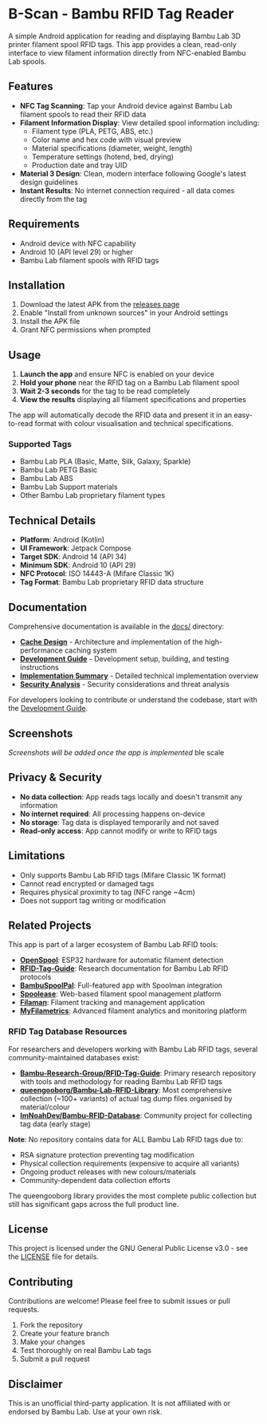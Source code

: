 # B-Scan - Bambu RFID Tag Reader

A simple Android application for reading and displaying Bambu Lab 3D printer filament spool RFID tags. This app provides a clean, read-only interface to view filament information directly from NFC-enabled Bambu Lab spools.

## Features

- **NFC Tag Scanning**: Tap your Android device against Bambu Lab filament spools to read their RFID data
- **Filament Information Display**: View detailed spool information including:
  - Filament type (PLA, PETG, ABS, etc.)
  - Color name and hex code with visual preview
  - Material specifications (diameter, weight, length)  
  - Temperature settings (hotend, bed, drying)
  - Production date and tray UID
- **Material 3 Design**: Clean, modern interface following Google's latest design guidelines
- **Instant Results**: No internet connection required - all data comes directly from the tag

## Requirements

- Android device with NFC capability
- Android 10 (API level 29) or higher
- Bambu Lab filament spools with RFID tags

## Installation

1. Download the latest APK from the [releases page](../../releases)
2. Enable "Install from unknown sources" in your Android settings
3. Install the APK file
4. Grant NFC permissions when prompted

## Usage

1. **Launch the app** and ensure NFC is enabled on your device
2. **Hold your phone** near the RFID tag on a Bambu Lab filament spool
3. **Wait 2-3 seconds** for the tag to be read completely
4. **View the results** displaying all filament specifications and properties

The app will automatically decode the RFID data and present it in an easy-to-read format with colour visualisation and technical specifications.

### Supported Tags

- Bambu Lab PLA (Basic, Matte, Silk, Galaxy, Sparkle)
- Bambu Lab PETG Basic
- Bambu Lab ABS
- Bambu Lab Support materials
- Other Bambu Lab proprietary filament types

## Technical Details

- **Platform**: Android (Kotlin)
- **UI Framework**: Jetpack Compose
- **Target SDK**: Android 14 (API 34)
- **Minimum SDK**: Android 10 (API 29)
- **NFC Protocol**: ISO 14443-A (Mifare Classic 1K)
- **Tag Format**: Bambu Lab proprietary RFID data structure

## Documentation

Comprehensive documentation is available in the [docs/](docs/) directory:

- **[Cache Design](docs/CACHE_DESIGN.md)** - Architecture and implementation of the high-performance caching system
- **[Development Guide](docs/DEVELOPMENT.md)** - Development setup, building, and testing instructions
- **[Implementation Summary](docs/IMPLEMENTATION_SUMMARY.md)** - Detailed technical implementation overview
- **[Security Analysis](docs/SECURITY_ANALYSIS.md)** - Security considerations and threat analysis

For developers looking to contribute or understand the codebase, start with the [Development Guide](docs/DEVELOPMENT.md).

## Screenshots

*Screenshots will be added once the app is implemented*
ble scale
## Privacy & Security

- **No data collection**: App reads tags locally and doesn't transmit any information
- **No internet required**: All processing happens on-device
- **No storage**: Tag data is displayed temporarily and not saved
- **Read-only access**: App cannot modify or write to RFID tags

## Limitations

- Only supports Bambu Lab RFID tags (Mifare Classic 1K format)
- Cannot read encrypted or damaged tags
- Requires physical proximity to tag (NFC range ~4cm)
- Does not support tag writing or modification

## Related Projects

This app is part of a larger ecosystem of Bambu Lab RFID tools:

- **[OpenSpool](../OpenSpool/)**: ESP32 hardware for automatic filament detection
- **[RFID-Tag-Guide](../RFID-Tag-Guide/)**: Research documentation for Bambu Lab RFID protocols
- **[BambuSpoolPal](../MrBambuSpoolPal-BambuSpoolPal_AndroidApp/)**: Full-featured app with Spoolman integration
- **[Spoolease](https://www.spoolease.io/)**: Web-based filament spool management platform
- **[Filaman](https://www.filaman.app/)**: Filament tracking and management application
- **[MyFilametrics](https://www.myfilametrics.com/)**: Advanced filament analytics and monitoring platform

### RFID Tag Database Resources

For researchers and developers working with Bambu Lab RFID tags, several community-maintained databases exist:

- **[Bambu-Research-Group/RFID-Tag-Guide](https://github.com/Bambu-Research-Group/RFID-Tag-Guide)**: Primary research repository with tools and methodology for reading Bambu Lab RFID tags
- **[queengooborg/Bambu-Lab-RFID-Library](https://github.com/queengooborg/Bambu-Lab-RFID-Library)**: Most comprehensive collection (~100+ variants) of actual tag dump files organised by material/colour
- **[ImNoahDev/Bambu-RFID-Database](https://github.com/ImNoahDev/Bambu-RFID-Database)**: Community project for collecting tag data (early stage)

**Note**: No repository contains data for ALL Bambu Lab RFID tags due to:
- RSA signature protection preventing tag modification
- Physical collection requirements (expensive to acquire all variants)  
- Ongoing product releases with new colours/materials
- Community-dependent data collection efforts

The queengooborg library provides the most complete public collection but still has significant gaps across the full product line.

## License

This project is licensed under the GNU General Public License v3.0 - see the [LICENSE](LICENSE) file for details.

## Contributing

Contributions are welcome! Please feel free to submit issues or pull requests.

1. Fork the repository
2. Create your feature branch
3. Make your changes
4. Test thoroughly on real Bambu Lab tags  
5. Submit a pull request

## Disclaimer

This is an unofficial third-party application. It is not affiliated with or endorsed by Bambu Lab. Use at your own risk.